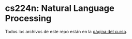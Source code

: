 # cs224n: Natural Language Processing

Todos los archivos de este repo están en la [página del curso](http://web.stanford.edu/class/cs224n/index.html#schedule).


